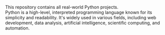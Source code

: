 This repository contains all real-world Python projects.  
Python is a high-level, interpreted programming language known for its simplicity and readability. It's widely used in various fields, including web development, data analysis, artificial intelligence, scientific computing, and automation. 
